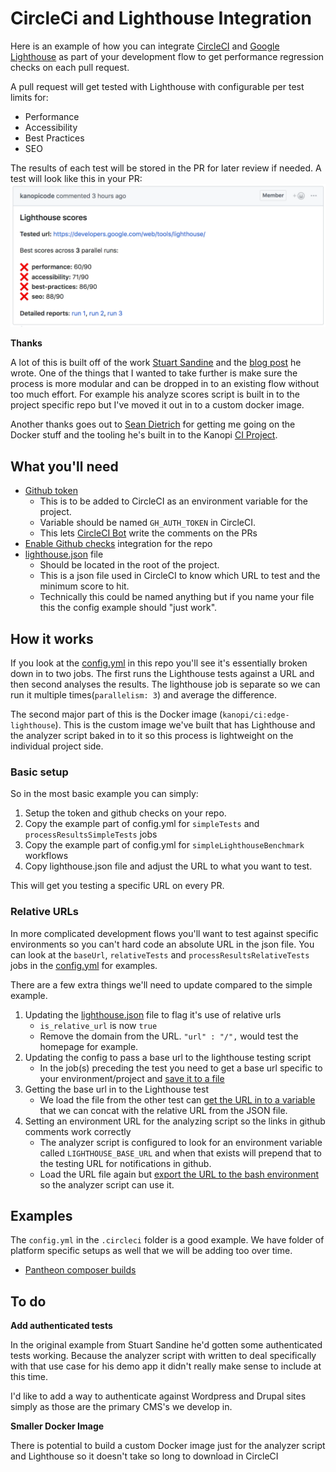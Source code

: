 # CircleCi and Lighthouse Integration 

Here is an example of how  you can integrate [CircleCI](https://circleci.com/) and [Google Lighthouse](https://github.com/GoogleChrome/lighthouse) as part of your development flow to get performance regression checks on each pull request.

A pull request will get tested with Lighthouse with configurable per test limits for:
* Performance
* Accessibility
* Best Practices
* SEO

The results of each test will be stored in the PR for later review if needed. A test will look like this in your PR:
![Lighthouse test github comment](/docs/github-comment.png)

**Thanks**

A lot of this is built off of the work [Stuart Sandine](https://github.com/stuartsan) and the [blog post](https://stuartsandine.com/lighthouse-circle-ci/) he wrote. One of the things that I wanted to take further is make sure the process is more modular and can be dropped in to an existing flow without too much effort.  For example his analyze scores script is built in to the project specific repo but I've moved it out in to a custom docker image.       

Another thanks goes out to [Sean Dietrich](https://github.com/sean-e-dietrich) for getting me going on the Docker stuff and the tooling he's built in to the Kanopi [CI Project](https://github.com/kanopi/ci-tools).

## What you'll need

* [Github token](https://github.com/settings/tokens)
   * This is to be added to CircleCI as an environment variable for the project.
   * Variable should be named `GH_AUTH_TOKEN` in CircleCI.  
   * This lets [CircleCI Bot](https://www.npmjs.com/package/circle-github-bot) write the comments on the PRs
* [Enable Github checks](https://circleci.com/docs/2.0/enable-checks/) integration for the repo
* [lighthouse.json](lighthouse.json) file
   * Should be located in the root of the project.
   * This is a json file used in CircleCI to know which URL to test and the minimum score to hit.
   * Technically this could be named anything but if you name your file this the config example should "just work".

## How it works

If you look at the [config.yml](.circleci/config.yml) in this repo you'll see it's essentially broken down in to two jobs.  The first runs the Lighthouse tests against a URL and then second analyses the results.  The lighthouse job is separate so we can run it multiple times(`parallelism: 3`) and average the difference.

The second major part of this is the Docker image (`kanopi/ci:edge-lighthouse`).  This is the custom image we've built that has Lighthouse and the analyzer script baked in to it so this process is lightweight on the individual project side.

### Basic setup

So in the most basic example you can simply:

1. Setup the token and github checks on your repo.
2. Copy the example part of config.yml for `simpleTests` and `processResultsSimpleTests` jobs
3. Copy the example part of config.yml for `simpleLighthouseBenchmark` workflows
3. Copy lighthouse.json file and adjust the URL to what you want to test.
 
This will get you testing a specific URL on every PR.

### Relative URLs

In more complicated development flows you'll want to test against specific environments so you can't hard code an absolute URL in the json file. You can look at the `baseUrl`, `relativeTests` and `processResultsRelativeTests` jobs in the [config.yml](.circleci/config.yml) for examples.

There are a few extra things we'll need to update compared to the simple example. 
                                                                                                                
1. Updating the [lighthouse.json](lighthouse-relative.json) file to flag it's use of relative urls
     * `is_relative_url` is now `true`
     * Remove the domain from the URL. `"url" : "/",` would test the homepage for example.
2. Updating the config to pass a base url to the lighthouse testing script
    * In the job(s) preceding the test you need to get a base url specific to your environment/project and [save it to a file](https://github.com/kanopi/lighthouse-circleci/blob/c6f6aaca986cbeae70834488a41788a41d684f93/.circleci/config.yml#L62) 
3. Getting the base url in to the Lighthouse test
    * We load the file from the other test can [get the URL in to a variable](.circleci/config.yml#L90) that we can concat with the relative URL from the JSON file.
4. Setting an environment URL for the analyzing script so the links in github comments work correctly
    * The analyzer script is configured to look for an environment variable called `LIGHTHOUSE_BASE_URL` and when that exists will prepend that to the testing URL for notifications in github.
    * Load the URL file again but [export the URL to the bash environment](.circleci/config.yml#L128) so the analyzer script can use it.
    
## Examples

The `config.yml` in the `.circleci` folder is a good example.  We have folder of platform specific setups as well that we will be adding too over time.

* [Pantheon composer builds](examples/pantheon/drupal-composer/README.md)

## To do
    
**Add authenticated tests**

In the original example from Stuart Sandine he'd gotten some authenticated tests working. Because the analyzer script with written to deal specifically with that use case for his demo app it didn't really make sense to include at this time.  

I'd like to add a way to authenticate against Wordpress and Drupal sites simply as those are the primary CMS's we develop in.

**Smaller Docker Image**

There is potential to build a custom Docker image just for the analyzer script and Lighthouse so it doesn't take so long to download in CircleCI 
